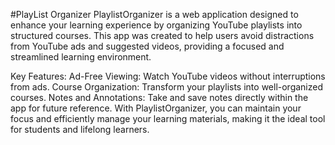 #PlayList Organizer
PlaylistOrganizer is a web application designed to enhance your learning experience by organizing YouTube playlists into structured courses. This app was created to help users avoid distractions from YouTube ads and suggested videos, providing a focused and streamlined learning environment.

Key Features:
Ad-Free Viewing: Watch YouTube videos without interruptions from ads.
Course Organization: Transform your playlists into well-organized courses.
Notes and Annotations: Take and save notes directly within the app for future reference.
With PlaylistOrganizer, you can maintain your focus and efficiently manage your learning materials, making it the ideal tool for students and lifelong learners.
